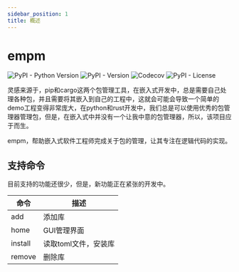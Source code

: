 ```yaml
---
sidebar_position: 1
title: 概述
---
```


# empm

![PyPI - Python Version](https://img.shields.io/pypi/pyversions/empm?logo=python)
![PyPI - Version](https://img.shields.io/pypi/v/empm?logo=pypi)
![Codecov](https://img.shields.io/codecov/c/github/paopaozhi/empm?logo=codecov)
![PyPI - License](https://img.shields.io/pypi/l/empm?logo=apache)

灵感来源于，pip和cargo这两个包管理工具，在嵌入式开发中，总是需要自己处理各种包，并且需要将其嵌入到自己的工程中，这就会可能会导致一个简单的demo工程变得非常庞大，在python和rust开发中，我们总是可以使用优秀的包管理器管理包，但是，在嵌入式中并没有一个让我中意的包管理器，所以，该项目应于而生。

empm，帮助嵌入式软件工程师完成关于包的管理，让其专注在逻辑代码的实现。

## 支持命令

目前支持的功能还很少，但是，新功能正在紧张的开发中。

|命令|描述|
|---|---|
|add|添加库|
|home|GUI管理界面|
|install|读取toml文件，安装库|
|remove|删除库|
